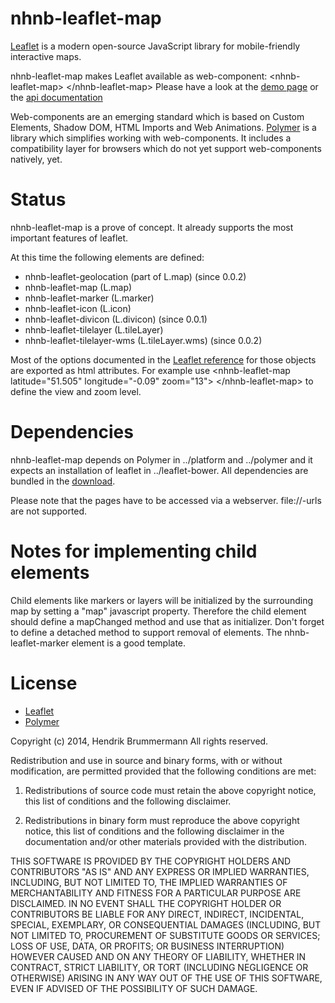 nhnb-leaflet-map
================

[Leaflet](http://leafletjs.com/reference.html) is a modern open-source JavaScript library for mobile-friendly interactive maps.

nhnb-leaflet-map makes Leaflet available as web-component: &lt;nhnb-leaflet-map&gt; &lt;/nhnb-leaflet-map&gt;
Please have a look at the [demo page](https://nhnb.github.io/nhnb-leaflet-map/nhnb-leaflet-map/demo.html) or the [api documentation](https://nhnb.github.io/nhnb-leaflet-map/doc.html)
 

Web-components are an emerging standard which is based on Custom Elements, Shadow DOM, HTML Imports and Web Animations.
[Polymer](http://www.polymer-project.org/docs/start/tutorial/intro.html) is a library which simplifies working with web-components. It includes a compatibility layer for browsers which
do not yet support web-components natively, yet.


Status
======

nhnb-leaflet-map is a prove of concept. It already supports the most important features of leaflet. 

At this time the following elements are defined:

* nhnb-leaflet-geolocation (part of L.map) (since 0.0.2)
* nhnb-leaflet-map (L.map)
* nhnb-leaflet-marker (L.marker)
* nhnb-leaflet-icon (L.icon)
* nhnb-leaflet-divicon (L.divicon) (since 0.0.1)
* nhnb-leaflet-tilelayer (L.tileLayer)
* nhnb-leaflet-tilelayer-wms (L.tileLayer.wms)  (since 0.0.2)

Most of the options documented in the [Leaflet reference](http://leafletjs.com/reference.html) for those objects are exported as html attributes. 
For example use &lt;nhnb-leaflet-map latitude="51.505" longitude="-0.09" zoom="13"&gt; &lt;/nhnb-leaflet-map&gt; to define the view and zoom level.

Dependencies
============

nhnb-leaflet-map depends on Polymer in ../platform and ../polymer and it expects an installation of leaflet in ../leaflet-bower.
All dependencies are bundled in the [download](https://github.com/nhnb/nhnb-leaflet-map/releases/download/r0.0.2/nhnb-leaflet-map__with_dependencies-0.0.2.zip).

Please note that the pages have to be accessed via a webserver. file://-urls are not supported.


Notes for implementing child elements
=====================================

Child elements like markers or layers will be initialized by the surrounding map by setting a "map" javascript property.
Therefore the child element should define a mapChanged method and use that as initializer. 
Don't forget to define a detached method to support removal of elements. The nhnb-leaflet-marker element is a good template.  

License
=======

* [Leaflet](https://github.com/Leaflet/Leaflet/blob/master/LICENSE)
* [Polymer](https://github.com/polymer/polymer/blob/master/LICENSE)


Copyright (c) 2014, Hendrik Brummermann
All rights reserved.

Redistribution and use in source and binary forms, with or without modification, are
permitted provided that the following conditions are met:

   1. Redistributions of source code must retain the above copyright notice, this list of
      conditions and the following disclaimer.

   2. Redistributions in binary form must reproduce the above copyright notice, this list
      of conditions and the following disclaimer in the documentation and/or other materials
      provided with the distribution.

THIS SOFTWARE IS PROVIDED BY THE COPYRIGHT HOLDERS AND CONTRIBUTORS "AS IS" AND ANY
EXPRESS OR IMPLIED WARRANTIES, INCLUDING, BUT NOT LIMITED TO, THE IMPLIED WARRANTIES OF
MERCHANTABILITY AND FITNESS FOR A PARTICULAR PURPOSE ARE DISCLAIMED. IN NO EVENT SHALL THE
COPYRIGHT HOLDER OR CONTRIBUTORS BE LIABLE FOR ANY DIRECT, INDIRECT, INCIDENTAL, SPECIAL,
EXEMPLARY, OR CONSEQUENTIAL DAMAGES (INCLUDING, BUT NOT LIMITED TO, PROCUREMENT OF
SUBSTITUTE GOODS OR SERVICES; LOSS OF USE, DATA, OR PROFITS; OR BUSINESS INTERRUPTION)
HOWEVER CAUSED AND ON ANY THEORY OF LIABILITY, WHETHER IN CONTRACT, STRICT LIABILITY, OR
TORT (INCLUDING NEGLIGENCE OR OTHERWISE) ARISING IN ANY WAY OUT OF THE USE OF THIS
SOFTWARE, EVEN IF ADVISED OF THE POSSIBILITY OF SUCH DAMAGE.

